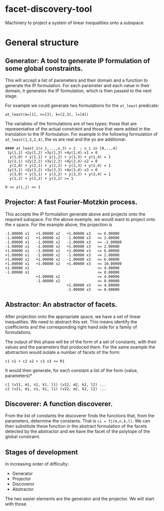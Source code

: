 # facet-discovery-tool
Machinery to project a system of linear inequalities onto a subspace.

# General structure

## Generator: A tool to generate IP formulation of some global constraints.

This will accept a list of parameters and their domain and a function
to generate the IP formulation.  For each parameter and each value in
their domain, it generates the IP formulation, which is then passed to
the next stage.

For example we could generate two formulations for the `at_least` predicate:
```
at_least(m=[1], n=[3], k=[2,3], l=[4])
```


The variables of the formulations are of two types: those that are
representative of the actual constraint and those that were added in
the translation to the IP formulation. For example in the following
formulation of `at_least(1,3,2,4)`, the xs are real and the ys are
additional:

```
#### at_least_1(x_1,...,x_3) = 2  ; x_i in [0,..,4]
 1y(1,1) +2y(1,2) +3y(1,3) +4y(1,4)-x1 = 0
  y(1,0) + y(1,1) + y(1,2) + y(1,3) + y(1,4) = 1
 1y(2,1) +2y(2,2) +3y(2,3) +4y(2,4)-x2 = 0
  y(2,0) + y(2,1) + y(2,2) + y(2,3) + y(2,4) = 1
 1y(3,1) +2y(3,2) +3y(3,3) +4y(3,4)-x3 = 0
  y(3,0) + y(3,1) + y(3,2) + y(3,3) + y(3,4) = 1
  y(1,2) + y(2,2) + y(3,2) >= 1

0 <= y(i,j) <= 1
```

## Projector: A fast Fourier-Motzkin process.

This accepts the IP formulation generate above and projects onto the
required subspace. For the above example, we would want to project onto
the x space. For the example above, the projection is

```
-1.00000 x1   +1.00000 x2   +1.00000 x3   <= 6.00000 
-1.00000 x1   +1.00000 x2   -1.00000 x3   <= 2.00000 
-1.00000 x1   -1.00000 x2   -1.00000 x3   <= -2.00000 
-1.00000 x1   -1.00000 x2   +1.00000 x3   <= 2.00000 
+1.00000 x1   -1.00000 x2   +1.00000 x3   <= 6.00000 
+1.00000 x1   -1.00000 x2   -1.00000 x3   <= 2.00000 
+1.00000 x1   +1.00000 x2   -1.00000 x3   <= 6.00000 
+1.00000 x1   +1.00000 x2   +1.00000 x3   <= 10.00000 
+1.00000 x1                               <= 4.00000 
-1.00000 x1                               <= 0.00000 
              +1.00000 x2                 <= 4.00000 
              -1.00000 x2                 <= 0.00000 
                            +1.00000 x3   <= 4.00000 
                            -1.00000 x3   <= 0.00000 
```

## Abstractor: An abstractor of facets.

After projection onto the appropriate space, we have a set of linear
inequalities. We need to abstract this set.  This means identify the coefficients and the corresponding right hand side for a family of formulations.

The output of this phase will be of the form of a set of constants,
with their values and the parameters that produced them.  For the same
example the abstraction would isolate a number of facets of the form:
```
c1 x1 + c2 x2 + c3 x3 <= R1
```
It would then generate, for each constant a list of the form (value, parameters)*
```
c1 (v11, m1, n1, k1, l1) (v12, m2, k2, l2) ...
c2 (v21, m1, n1, k1, l1) (v22, m2, k2, l2) ...
```

## Discoverer: A function discoverer.

From the list of constants the discoverer finds the functions that,
from the parameters, determine the constants.  That is `ci =
fi(m,n,k,l)`.  We can then substitute these function in the abstract
formulation of the facets detected by the abstractor and we have the
facet of the polytope of the global constraint.

## Stages of development

In increasing order of difficulty:

- Generator 
- Projector 
- Discoveror
- Abstractor

The two easier elements are the generator and the projector. We will
start with those. 